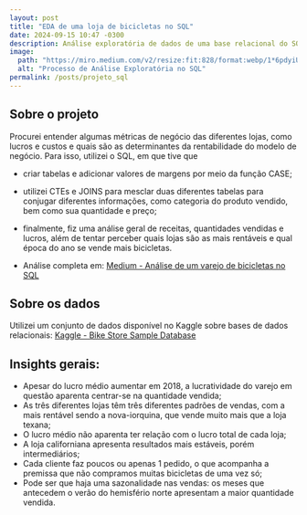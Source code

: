 ```yaml
---
layout: post
title: "EDA de uma loja de bicicletas no SQL"
date: 2024-09-15 10:47 -0300
description: Análise exploratória de dados de uma base relacional do SQL com ênfase em perceber as métricas de negócio
image:
  path: "https://miro.medium.com/v2/resize:fit:828/format:webp/1*6pdyiUh09Wbo0ZhA7VoC5Q.png"
  alt: "Processo de Análise Exploratória no SQL"
permalink: /posts/projeto_sql
---
```


<h2> Sobre o projeto </h2>

Procurei entender algumas métricas de negócio das diferentes lojas, como lucros e custos e quais são as determinantes da rentabilidade do modelo de negócio. Para isso, utilizei o SQL, em que tive que

- criar tabelas e adicionar valores de margens por meio da função CASE;

- utilizei CTEs e JOINS para mesclar duas diferentes tabelas para conjugar diferentes informações, como categoria do produto vendido, bem como sua quantidade e preço;

- finalmente, fiz uma análise geral de receitas, quantidades vendidas e lucros, além de tentar perceber quais lojas são as mais rentáveis e qual época do ano se vende mais bicicletas.

- Análise completa em: [Medium - Análise de um varejo de bicicletas no SQL](https://medium.com/@eduardoguarienti/an%C3%A1lise-de-um-varejo-de-bicicletas-no-sql-75885c4de940)

<h2> Sobre os dados </h2>

Utilizei um conjunto de dados disponível no Kaggle sobre bases de dados relacionais: [Kaggle - Bike Store Sample Database](https://www.kaggle.com/datasets/dillonmyrick/bike-store-sample-database)

<h2> Insights gerais: </h2>

- Apesar do lucro médio aumentar em 2018, a lucratividade do varejo em questão aparenta centrar-se na quantidade vendida;
- As três diferentes lojas têm três diferentes padrões de vendas, com a mais rentável sendo a nova-iorquina, que vende muito mais que a loja texana;
- O lucro médio não aparenta ter relação com o lucro total de cada loja;
- A loja californiana apresenta resultados mais estáveis, porém intermediários;
- Cada cliente faz poucos ou apenas 1 pedido, o que acompanha a premissa que não compramos muitas bicicletas de uma vez só;
- Pode ser que haja uma sazonalidade nas vendas: os meses que antecedem o verão do hemisfério norte apresentam a maior quantidade vendida.

